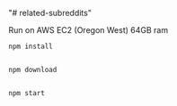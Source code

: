 "# related-subreddits"

Run on AWS EC2 (Oregon West) 64GB ram

```
npm install


npm download


npm start
```
